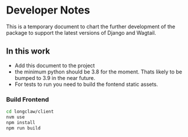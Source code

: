 # Developer Notes

This is a temporary document to chart the further development of the package to support the latest versions of Django and Wagtail.

## In this work

- Add this document to the project
- the minimum python should be 3.8 for the moment. Thats likely to be bumped to 3.9 in the near future.
- For tests to run you need to build the fontend static assets.

### Build Frontend

```bash
cd longclaw/client
nvm use
npm install
npm run build
```
